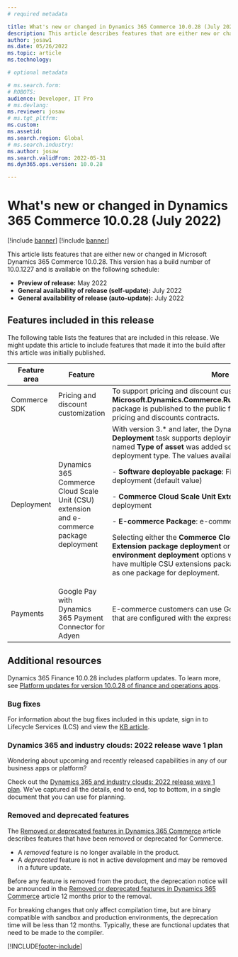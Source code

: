 ```yaml
---
# required metadata

title: What's new or changed in Dynamics 365 Commerce 10.0.28 (July 2022)
description: This article describes features that are either new or changed in Dynamics 365 Commerce 10.0.28. 
author: josaw1
ms.date: 05/26/2022
ms.topic: article
ms.technology: 

# optional metadata

# ms.search.form: 
# ROBOTS: 
audience: Developer, IT Pro
# ms.devlang: 
ms.reviewer: josaw
# ms.tgt_pltfrm: 
ms.custom: 
ms.assetid: 
ms.search.region: Global
# ms.search.industry: 
ms.author: josaw
ms.search.validFrom: 2022-05-31 
ms.dyn365.ops.version: 10.0.28

---
```


# What's new or changed in Dynamics 365 Commerce 10.0.28 (July 2022)

[!include [banner](../includes/banner.md)]
[!include [banner](../includes/preview-banner.md)]

This article lists features that are either new or changed in Microsoft Dynamics 365 Commerce 10.0.28. This version has a build number of 10.0.1227 and is available on the following schedule:

- **Preview of release:** May 2022
- **General availability of release (self-update):** July 2022
- **General availability of release (auto-update):** July 2022


## Features included in this release

The following table lists the features that are included in this release. We might update this article to include features that made it into the build after this article was initially published.

| Feature area                             | Feature                                         | More information                                                           |  Enabled by             |
|-------------------------------------------|----------------------------------------------------------|-----------------------------------------------------------|-------------------------|
|  Commerce SDK   |   Pricing and discount customization  |  To support pricing and discount customization in the Commerce SDK, **Microsoft.Dynamics.Commerce.Runtime.Services.PricingEngine.Contracts** package is published to the public feed for extension code to consume the pricing and discounts contracts.  |  See [Migrate to Commerce SDK](../dev-itpro/retail-sdk/migrate-commerce-sdk.md#reference-package-difference-between-legacy-retail-sdk-and-commerce-sdk)
|  Deployment | Dynamics 365 Commerce Cloud Scale Unit (CSU) extension and e-commerce package deployment   |  With version 3.* and later, the Dynamics Lifecycle Services (LCS) **Asset Deployment** task supports deploying Commerce packages. A new field type named **Type of asset** was added so you can select the Commerce package deployment type. The values available for this field are:</p><p>- **Software deployable package**: Finance and operations apps environment deployment (default value)<p>- **Commerce Cloud Scale Unit Extension**: CSU Extension package deployment<p>- **E-commerce Package**: e-commerce environment deployment.<p>Selecting either the **Commerce Cloud Scale Unit Extension - CSU Extension package deployment** or **E-commerce Package - e-Commerce environment deployment** options will override previous deployments. If you have multiple CSU extensions packages, all CSU packages must be merged as one package for deployment.  | See [Deploy assets by using Azure Pipelines](../../fin-ops-core/dev-itpro/dev-tools/pipeline-deploy-asset.md)  |
| Payments   |  Google Pay with Dynamics 365 Payment Connector for Adyen   |  E-commerce customers can use Google Pay on cart and checkout pages that are configured with the express checkout module.   |  Developer opt-in   |

## Additional resources

Dynamics 365 Finance 10.0.28 includes platform updates. To learn more, see [Platform updates for version 10.0.28 of finance and operations apps](../../fin-ops-core/dev-itpro/get-started/whats-new-platform-updates-10-0-28.md).

### Bug fixes

For information about the bug fixes included in this update, sign in to Lifecycle Services (LCS) and view the [KB article](https://fix.lcs.dynamics.com/Issue/Details?bugId=694438).

### Dynamics 365 and industry clouds: 2022 release wave 1 plan

Wondering about upcoming and recently released capabilities in any of our business apps or platform?

Check out the [Dynamics 365 and industry clouds: 2022 release wave 1 plan](/dynamics365-release-plan/2022wave1/). We've captured all the details, end to end, top to bottom, in a single document that you can use for planning.

### Removed and deprecated features

The [Removed or deprecated features in Dynamics 365 Commerce](removed-deprecated-features-commerce.md) article describes features that have been removed or deprecated for Commerce.

- A *removed* feature is no longer available in the product.
- A *deprecated* feature is not in active development and may be removed in a future update.

Before any feature is removed from the product, the deprecation notice will be announced in the [Removed or deprecated features in Dynamics 365 Commerce](removed-deprecated-features-commerce.md) article 12 months prior to the removal.

For breaking changes that only affect compilation time, but are binary compatible with sandbox and production environments, the deprecation time will be less than 12 months. Typically, these are functional updates that need to be made to the compiler.


[!INCLUDE[footer-include](../../includes/footer-banner.md)]

